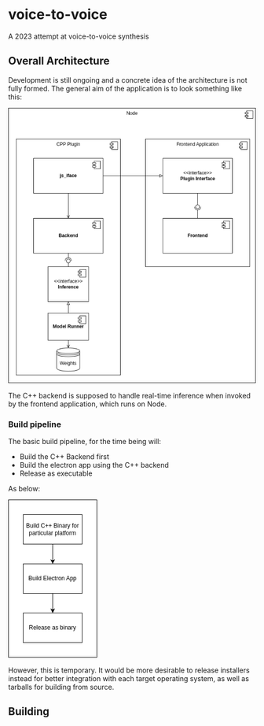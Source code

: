# voice-to-voice

A 2023 attempt at voice-to-voice synthesis

## Overall Architecture

Development is still ongoing and a concrete idea of the architecture is not fully formed. The general aim of the application is to look something like this:

![High-level view of the architecture](media/arch.png)

The C++ backend is supposed to handle real-time inference when invoked by the frontend application, which runs on Node.

### Build pipeline

The basic build pipeline, for the time being will:

- Build the C++ Backend first
- Build the electron app using the C++ backend
- Release as executable

As below:

![Basic build process](media/build.png)

However, this is temporary. It would be more desirable to release installers instead for better integration with each target operating system, as well as tarballs for building from source.

## Building
